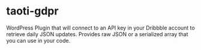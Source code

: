 # taoti-gdpr
WordPress Plugin that will connect to an API key in your Dribbble account to retrieve daily JSON updates. Provides raw JSON or a serialized array that you can use in your code.
